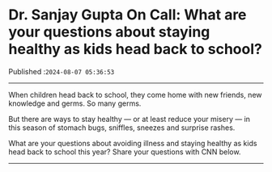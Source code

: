 # Dr. Sanjay Gupta On Call: What are your questions about staying healthy as kids head back to school?

Published :`2024-08-07 05:36:53`

---

When children head back to school, they come home with new friends, new knowledge and germs. So many germs.

But there are ways to stay healthy — or at least reduce your misery — in this season of stomach bugs, sniffles, sneezes and surprise rashes.

What are your questions about avoiding illness and staying healthy as kids head back to school this year? Share your questions with CNN below.

---

